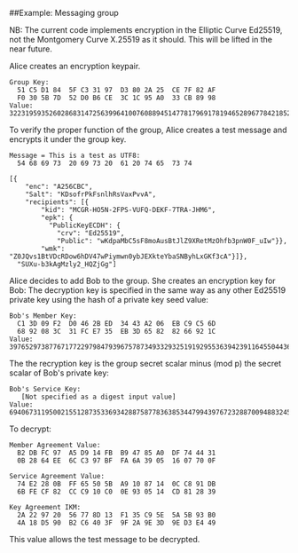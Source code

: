 ##Example: Messaging group

NB: The current code implements encryption in the Elliptic Curve Ed25519, not the Montgomery
Curve X.25519 as it should. This will be lifted in the near future.

Alice creates an encryption keypair.

~~~~
Group Key:
  51 C5 D1 84  5F C3 31 97  D3 80 2A 25  CE 7F 82 AF
  F0 30 5B 7D  52 D0 B6 CE  3C 1C 95 A0  33 CB 89 98
Value:
32231959352602868314725639964100760889451477817969178194652896778421852742616
~~~~

To verify the proper function of the group, Alice creates a test message and 
encrypts it under the group key.

~~~~
Message = This is a test as UTF8:
  54 68 69 73  20 69 73 20  61 20 74 65  73 74

[{
    "enc": "A256CBC",
    "Salt": "KDsofrPkFsnlhRsVaxPvvA",
    "recipients": [{
        "kid": "MCGR-HO5N-2FPS-VUFQ-DEKF-7TRA-JHM6",
        "epk": {
          "PublicKeyECDH": {
            "crv": "Ed25519",
            "Public": "wKdpaMbC5sF8moAusBtJlZ9XRetMzOhfb3pnW0F_uIw"}},
        "wmk": "Z0JQvs1BtVDcRDow6hDV47wPiymwn0ybJEXkteYbaSNByhLxGKf3cA"}]},
  "SUXu-b3kAgMzly2_HQZjGg"]
~~~~

Alice decides to add Bob to the group. She creates an encryption key for Bob:
The decryption key is specified in the same way as any other Ed25519 private key
using the hash of a private key seed value:

~~~~
Bob's Member Key:
  C1 3D 09 F2  D0 46 2B ED  34 43 A2 06  EB C9 C5 6D
  68 92 08 3C  31 FC E7 35  EB 3D 65 82  82 66 92 1C
Value:
39765297387767177229798479396757873493329325191929553639423911645504436683984
~~~~

The the recryption key is the group secret scalar minus  (mod p) the secret scalar of Bob's
private key:

~~~~
Bob's Service Key:
   [Not specified as a digest input value]
Value:
6940673119500215512873533693428875877836385344799439767232887009488324560610
~~~~

To decrypt:

~~~~
Member Agreement Value:
  B2 DB FC 97  A5 D9 14 FB  B9 47 85 A0  DF 74 44 31
  0B 28 64 EE  6C C3 97 BF  FA 6A 39 05  16 07 70 0F

Service Agreement Value:
  74 E2 28 0B  FF 65 50 5B  A9 10 87 14  0C C8 91 DB
  6B FE CF 82  CC C9 10 C0  0E 93 05 14  CD 81 28 39

Key Agreement IKM:
  2A 22 97 20  56 77 8D 13  F1 35 C9 5E  5A 5B 93 B0
  4A 18 D5 90  B2 C6 40 3F  9F 2A 9E 3D  9E D3 E4 49
~~~~

This value allows the test message to be decrypted.


